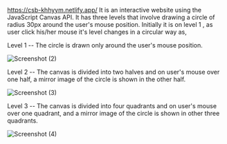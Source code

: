 https://csb-khhyym.netlify.app/
It is an interactive website using the JavaScript Canvas API. It has three levels that involve drawing a circle of radius 30px around the user's mouse position.
Initially it is on level 1 , as user click his/her mouse it's level changes in a circular way as,

Level 1 -- The circle is drawn only around the user's mouse position.

![Screenshot (2)](https://github.com/At1902/Canvas-interactive-website/assets/89685626/bf50c735-bbe3-48d0-8719-ffbc26eb767c)

Level 2 -- The canvas is divided into two halves and on user's mouse over one half, a mirror image of the circle is shown in the other half.

![Screenshot (3)](https://github.com/At1902/Canvas-interactive-website/assets/89685626/710fd644-48ad-4722-b685-4397e67c11cb)


Level 3 -- The canvas is divided into four quadrants and on user's mouse over one quadrant, and a mirror image of the circle is shown in other three quadrants.


![Screenshot (4)](https://github.com/At1902/Canvas-interactive-website/assets/89685626/2b7cbfbf-fb5b-4317-b8cb-f604aaf4120b)
